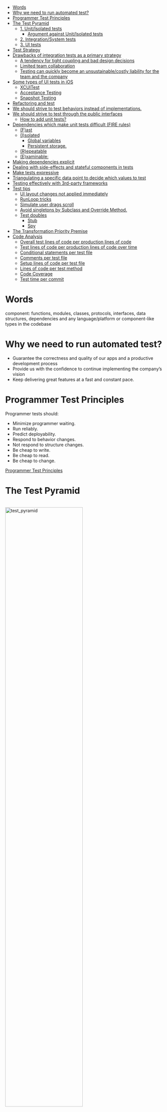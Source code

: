 - [Words](#words)
- [Why we need to run automated test?](#why-we-need-to-run-automated-test)
- [Programmer Test Principles](#programmer-test-principles)
- [The Test Pyramid](#the-test-pyramid)
  - [1. Unit/Isolated tests](#1-unitisolated-tests)
    - [Argument against Unit/Isolated tests](#argument-against-unitisolated-tests)
  - [2. Integration/System tests](#2-integrationsystem-tests)
  - [3. UI tests](#3-ui-tests)
- [Test Strategy](#test-strategy)
- [Drawbacks of integration tests as a primary strategy](#drawbacks-of-integration-tests-as-a-primary-strategy)
  - [A tendency for tight coupling and bad design decisions](#a-tendency-for-tight-coupling-and-bad-design-decisions)
  - [Limited team collaboration](#limited-team-collaboration)
  - [Testing can quickly become an unsustainable/costly liability for the team and the company](#testing-can-quickly-become-an-unsustainablecostly-liability-for-the-team-and-the-company)
- [Some types of UI tests in iOS](#some-types-of-ui-tests-in-ios)
  - [XCUITest](#xcuitest)
  - [Acceptance Testing](#acceptance-testing)
  - [Snapshot Testing](#snapshot-testing)
- [Refactoring and test](#refactoring-and-test)
- [We should strive to test behaviors instead of implementations.](#we-should-strive-to-test-behaviors-instead-of-implementations)
- [We should strive to test through the public interfaces](#we-should-strive-to-test-through-the-public-interfaces)
  - [How to add unit tests?](#how-to-add-unit-tests)
- [Dependencies which make unit tests difficult (FIRE rules)](#dependencies-which-make-unit-tests-difficult-fire-rules)
  - [(F)ast](#fast)
  - [(I)solated](#isolated)
    - [Global variables](#global-variables)
    - [Persistent storage.](#persistent-storage)
  - [(R)epeatable](#repeatable)
  - [(E)xaminable:](#examinable)
- [Making dependencies explicit](#making-dependencies-explicit)
- [Dealing with side-effects and stateful components in tests](#dealing-with-side-effects-and-stateful-components-in-tests)
- [Make tests expressive](#make-tests-expressive)
- [Triangulating a specific data point to decide which values to test](#triangulating-a-specific-data-point-to-decide-which-values-to-test)
- [Testing effectively with 3rd-party frameworks](#testing-effectively-with-3rd-party-frameworks)
- [Test tips](#test-tips)
  - [UI layout changes not applied immediately](#ui-layout-changes-not-applied-immediately)
  - [RunLoop tricks](#runloop-tricks)
  - [Simulate user drags scroll](#simulate-user-drags-scroll)
  - [Avoid singletons by Subclass and Override Method.](#avoid-singletons-by-subclass-and-override-method)
  - [Test doubles](#test-doubles)
    - [Stub](#stub)
    - [Spy](#spy)
- [The Transformation Priority Premise](#the-transformation-priority-premise)
- [Code Analysis](#code-analysis)
  - [Overall test lines of code per production lines of code](#overall-test-lines-of-code-per-production-lines-of-code)
  - [Test lines of code per production lines of code over time](#test-lines-of-code-per-production-lines-of-code-over-time)
  - [Conditional statements per test file](#conditional-statements-per-test-file)
  - [Comments per test file](#comments-per-test-file)
  - [Setup lines of code per test file](#setup-lines-of-code-per-test-file)
  - [Lines of code per test method](#lines-of-code-per-test-method)
  - [Code Coverage](#code-coverage)
  - [Test time per commit](#test-time-per-commit)

# Words

component: functions, modules, classes, protocols, interfaces, data structures, dependencies and any language/platform or component-like types in the codebase

# Why we need to run automated test?

- Guarantee the correctness and quality of our apps and a productive development process
- Provide us with the confidence to continue implementing the company’s vision
- Keep delivering great features at a fast and constant pace.

# Programmer Test Principles

Programmer tests should:
- Minimize programmer waiting.
- Run reliably.
- Predict deployability.
- Respond to behavior changes.
- Not respond to structure changes.
- Be cheap to write.
- Be cheap to read.
- Be cheap to change.

[Programmer Test Principles](https://medium.com/@kentbeck_7670/programmer-test-principles-d01c064d7934)

# The Test Pyramid

<br/>

<img src="./images/test_pyramid.png" alt= "test_pyramid" width="70%">

<br/>
<br/>

There are 3 kinds of test and it is represented by the pyramid:

- Unit/Isolated tests
- Integration/System tests
- UI tests

## 1. Unit/Isolated tests

They test individual components or functionalities to validate that they work as expected in isolated conditions.

### Argument against Unit/Isolated tests

In unit or isolated testing, we create test doubles to behave as we wish.

Some developers argue against the isolated testing approach since test doubles are not the real implementations used in production, so they don’t give us enough confidence that our code actually does what it needs to do. Test doubles prove our code works with the given test double.

It's valid, but it doesn’t mean we should not write isolated tests. A better solution is to write a few integration tests to test the implementations in integration. This way you get the benefits of isolated tests as the primary testing strategy and avoid the integration tests unsustainable drawbacks.

※ In my view, we tend to write only unit tests when we notice the importance of automated tests. But it's not enough since implementing each functions individually requests us to connect them together somewhere. Only with unit tests, there is possibility for us to forget to do it. So, integration tests are important to find such kind of mistake.

## 2. Integration/System tests

In order to test how this code interacts with other code (that form the entire software), integration tests need to be run. 

A critical difference between integration and unit/isolated tests as the primary testing strategy is how much we need to know or how many decisions we have to make up front. Integration tests often require us to make many more upfront decisions.

In practice, they check two or more components collaborating without mocks, stubs, spies, or any other test double.

Integration tests are usually necessary, however, we need to avoid using them as our primary testing strategy in the light of the cost and complexity involved in integration tests is usually hidden and can drastically decrease the team’s productivity and morale over time.

Comparing with unit/isolated tests:

- require at least two components collaborating, tests are bound to be lengthy (e.g. require more setup)
- more complex or more laborious to maintain (e.g. shared state management)
- fragile (e.g. tiny changes in one component may create a cascade of failing tests that are hard to debug and fix) 
- tend to increase the amount of code used in all three Given/When/Then test blocks potentially leading to unreadable and unmaintainable blocks of code, then the cost for diving back in later—to extend or debug an issue—is too high
- the number of integration tests required corresponds to the number of paths/states the system can be in.
- use real implementations are frequent and also very expensive, time wise operations.

## 3. UI tests

They represent end-to-end tests we run through the user interface. 

# Test Strategy

The testing pyramid instructs us to focus on Unit tests as the primary strategy since they are fast, reliable , cheaper to write than other tests(with mocking environment). As we step up on the pyramid, and more components are added in integration, the time and cost for each added test increase much. The more components we check in integration, the more expensive testing becomes.

<img src="./images/test_dependency_strategy.png" alt= "test_dependency_strategy" width="100%">
<br/>
<br/>

# Drawbacks of integration tests as a primary strategy

We need concrete frameworks(implementation details) for integration tests. If we try to use them as a primary strategy. It could cause some problems.

## A tendency for tight coupling and bad design decisions

Implementing business logic based on a concrete framework tend to make wrong design decisions up front. It often leads to the lack of our design flexibility due to high coupling. In addition, it would lose productivity. For example:

- Analysis paralysis: can’t decide on actions for lack of information or fear of negative impacts of the decision.
- Burnout: working in big batches and not often merging, leading to nightmarish merge conflicts, inability to estimate work, missed deadlines, development & product bottlenecks, and eventually low morale and high turnover.
- Bugs & Regressions: inability to write good tests, leading to faulty software.

## Limited team collaboration

When we divide our tasks into some teams and a real implementation for integration tests is being developed by an other team. we need to wait for the implementation(it's not efficient). In addition, it might cause huge merge conflicts, rebuild/retest/redeploy.

## Testing can quickly become an unsustainable/costly liability for the team and the company

The number of tests required when testing in integration is equivalent to at least the amount of combination of states the components participating in the integration can be at.

For example, if component A has 4 possible states, and component B has 5 possible states, we need 20 tests (4x5) to guarantee correctness when relying on integration tests as the primary testing strategy.(If we use unit tests as the primary strategy, we only need 9 isolated tests.)

Also, integration tests needs much larger setup codes than unit tests. Then it will result in increasing much more complexity and test times.

# Some types of UI tests in iOS

we can take some UI Test strategies.

## XCUITest

It allows us to test our app as a "black-box." We interact with and validate the UI elements of our app. 
We use the `XCUITest`(parts of `XCTest`) APIs that integrate with Accessibility controls.

UI tests don’t have access to any concrete implementations of our app. Thus, UI tests require a running application to execute. It makes UI testing a costly testing strategy as it often introduces flakiness in test results and can take a long time to run.

That’s why UI tests allocate a very small portion of the testing strategy pyramid

[XCUITest](https://developer.apple.com/documentation/xctest/user_interface_tests)

## Acceptance Testing

It is the process of validating the system’s compliance with high-level acceptance criteria or business requirements.

In teams following BDD or similar processes, the acceptance criteria and tests are written by business folks (e.g. business analysts), and they are implemented by QA engineers or developers.

They can be expensive to run as they check real scenarios and the whole system running in integration, usually through the UI.

But we don’t need to run those tests through the UI.

When possible, write them as plain `XCTest`s that can be faster and more reliable since we have more control over the infrastructure details (network, databases, UI, etc).

## Snapshot Testing

They record a “snapshot” of parts of our system in order to compare them against previously recorded states.

A common use case for snapshot testing is validating the UI of an app. The idea is to automatically store snapshot images of the UI as "recorded states" in tests. Then, we can run those tests again to compare the “current” state matches the “recorded state”.

The tests will pass if the recorded state is the same as the received one, and they will fail if the two snapshots don’t match. So we can ensure the UI looks exactly the same after refactoring, for example.

But they aren’t limited to only images. We can also use snapshot tests with other data representations like JSON, XML, and Data.

We should avoid using snapshot tests to validate the logic/behavior of our applications because they aren’t as precise as other testing strategies such as unit/integration testing. 

- When a snapshot test fails, it can be hard to figure out why. We’ll probably have to spend some time debugging. 
- Snapshot tests are also much slower than unit tests since they rely on expensive operations such as rendering the UI and reading stored state from disk

# Refactoring and test

We mean Refactoring if:

1. We **have tests** to guarantee the current behavior of the system.
2. We're **not** adding/changing/removing behavior.
3. We're improving the code somehow.

Refactoring should be backed up by tests (and the compiler). We did not add, remove or change any behavior. We improved the code structure by decoupling modules + clarified names to match the business folks language (while keeping the exact same behavior).

Since we're restructuring production code, we start in prod and let the tests + compiler guide us. Sometimes, prod types restructuring break tests that depend on that type signature (that's why it's important to also abstract the tests from the prod code when possible), and we must fix it with the compiler's help (without altering behavior). In more mature typed languages/IDEs, such refactoring can be done with just a few keystrokes so it wouldn't require such a manual process. (Hopefully, Swift/Xcode will get there).

Now, if we're adding/changing/removing behavior—that's not refactoring, that's **factoring**. So we recommend the factoring rule: always start with a test. 

A comprehensive suite of tests (that you trust) gives us the confidence/freedom to repurpose the code since it guarantees the behavior will stay the same after the refactoring.

When working on legacy code bases with tests we don't trust (or no tests at all), we won't have that confidence. In that case, we need to add tests to validate the system behavior, and only then start the refactoring. 

# We should strive to test behaviors instead of implementations.

Low coupling between tests and implementation details makes tests resilient to changes in production. This way, we’re free to change production implementation without breaking tests.

For example, assuming that there is a button which users can save data by tapping it. In a UIViewController test,  we want to simulate its tapping action.

We can do this like the below.

```swift

func testUserSaveData() {
    // ...
    button.allTargets.forEach { target in
        actions(forTarget: target, forControlEvent: .touchUpInside)?.forEach {
            (target as NSObject).perform(Selector($0))
        }
    }
}

```

But, it's verbose if we need to do it all over the place. So we can create `UIButton` extension(so-called DSL).

```swift
extension UIButton {
	func simulateTap() {
		allTargets.forEach { target in
			actions(forTarget: target, forControlEvent: .touchUpInside)?.forEach {
				(target as NSObject).perform(Selector($0))
			}
		}
	}
}

func testUserSaveData() {
    // ...
    button.simulateButtonTap()
}
```

[allTargets](https://developer.apple.com/documentation/uikit/uicontrol/1618207-alltargets)
[actions(forTarget:forControlEvent:)](https://developer.apple.com/documentation/uikit/uicontrol/1618251-actions)

It makes tests lighter. But, it still leaks the implementation details since if we want to change the button to a link, we have to change test code in the long run. This means that implementation affects test codes. it's not ideal since tests should check the behavior, so UI component change is none of its business.

So, we prefer to hide the details completely.

```swift
extension UIControl {
	func simulate(event: UIControl.Event) {
		allTargets.forEach { target in
			actions(forTarget: target, forControlEvent: event)?.forEach {
				(target as NSObject).perform(Selector($0))
			}
		}
	}
}

// in ViewControllerTests file
private extension ViewController {
    func simulateUserSaveData() {
        button.simulate(event: .touchUpInside)
    }
}

func testUserSaveData() {
    // ...
    viewController.simulateUserSaveData()
}
```

We don't need any test code even when changing the button and get the more behavior-oriented name.


※ If we run tests with a Hosting Application, we can also use `sendActions(for: UIControl.Event)`.

```swift
private extension ViewController {
    func simulateUserSaveData() {
        button.sendActions(for: .touchUpInside)
    }
}
```

[sendActions(for:)](https://developer.apple.com/documentation/uikit/uicontrol/1618211-sendactions)

# We should strive to test through the public interfaces

Related to the above, by not exposing internal/private types to tests, the refactoring was safe and easy. That’s the power of testing only through the public interfaces: behavior is guaranteed to stay the same while we have the freedom to move things around and repurpose the design as needed.

We can test internal/private types are preferably to tested in integration tests via public interfaces. So, if we want to change internal/private types to public, we should add unit/isolated tests for them since it can be used in distinct integration contexts

## How to add unit tests?

Create a class by mimicking the existing class step by step to avoid missing all functionality of it (including assets, strings, etc). We might not know the exact specs, but at least, we can guarantee the current behavior and start refactoring.

# Dependencies which make unit tests difficult (FIRE rules)

Many times, external dependencies are key points for good tests, especially tests.

There are two kinds of dependencies.
- Problem-free dependencies
- Difficult dependencies

There are some criteria for which one is which, FIRE:

※ They isn't a complete list of difficult dependencies. But they illustrate guidelines that will help us identify most of them.

[Recognizing Code that Resists Unit Testing](https://youtu.be/FFk583ZtGd8?t=627)

## (F)ast

Function or computed property run very fast.

iOS programs often include code that will execute in response to some external trigger like delegate methods.

If there’s no way for tests to trigger the code execution immediately, that’s a slow dependency (e.g. Calls to web services, Timer).

## (I)solated

Neither function has any side effects that would persist beyond the test run.

There are two common ways that dependencies break the rule of isolation: 

### Global variables

- Variables defined outside of any type
- Singletons
- Static properties

※ They aren't a problem if they're read-only, such as constants, When we can change the value of a global , so-called shared mutable state, we ru into the challenges.


### Persistent storage.

- File system
- UserDefaults
- Keychain
- Local database
- Remote database

It's similar to global variables except that we store the state in something that outlasts the app's life cycle.

We need each test to run in  a clean state. Earlier test runs or manual testing should not change the outcome of automated tests. Also automated tests should not leave any trace that affect later manual testing.

## (R)epeatable

The same input always get the same output. No external services that might fail. No race conditions.

In the opposite, the below dependencies make different results when called:

- Current time or date
- Camera or microphone input
- Face ID or Touch ID
- Core Motion sensors
- Random numbers

We can predict those differences, but there are also unpredictable differences:

- External services - they can fail
- Writing to a log file - we can run out of disk space
- Time zone of the machine running tests - when writing tests, it's easy to assume they'll always run in our time zone. But if our team is global, there are hidden problems.

## (E)xaminable:

When calling a dependency, how can we know if the call was correct? If there's a return value, tests can simply check the return value. Even when there is no return value, if we can check  a property of the dependency for an expected value, that is also easy. But, a call has an external effect we can't access, that dependency is harder to test.

For example:

- Analytics
- Playing audio or video

 When logging events to a server, there is no way for the mobile API to ask for the events we sent.

# Making dependencies explicit

Ideally, we want to avoid implicit details in tests. Tests should be short, but every important detail to a test should be clearly defined within the test method. By doing so, when there’s a test failure, we can easily understand the test set up by looking at its short scope (without having to debug or go through many levels of abstractions).

As a rule of thumb, when following the Given/When/Then test structure, every value used in the When and Then portions should be defined in the Given portion.

Instead of

```swift

func test() {
    // Given 
    // Looks no dependency
    let store = makeCacheStore()

    // When 
    // call testCacheStoreURL() directly
    try! "some test data".write(to: testCacheStoreURL(), atomically: true, encoding: .utf8)

    // Then
    XCTAssertNotNil(store.data)
}
```


```swift

func test() {
    // Given
    // Pass dependency explicitly
    let testStoreURL = testCacheStoreURL()
    let store = makeCacheStore(url: testStoreURL)

    // When
    // Use defined dependency in Given
    try! "some test data".write(to: testStoreURL, atomically: true, encoding: .utf8)

    // Then
    XCTAssertNotNil(store.data)
}
```

# Dealing with side-effects and stateful components in tests

When testing with the real environment(e.g. File system, Core Data), we must reset the state of it before(`setUp`) and after(`tearDown`) a test. We sometimes forget to reset it before tests. If we do not reset, there is the possibility of problematic edge cases such as crashes and breakpoints that can prevent the test from completing and the tearDown from being invoked.

# Make tests expressive

Even though calling the same method int the long run, it's better to create a tiny DSL to make tests descriptive.

For example, when we test async code, we have to wait for async result.

```swift
final class ItemLoader {
    func loadItems(@escaping: (Result<[Item], Error>) -> Void) {
        // ...
    }
}

class ItemLoaderTest: XCTestCase {
    func test_loadTwice_getSameItems() {
        let loader = ItemLoader()

        let exp = expectation(description: "wait for load")
        loader.loadItems { result in
            let firstItems = XCTUnwrap(try result.get())) 
            loader.loadItems { result in
                let secondItems = XCTUnwrap(try result.get())) 
                XCTAssertEqual(firstItems, secondItems)
                exp.fulfill()
            }
        }
        wait(for: [exp], timeout: 1)
    }
}
```

This nested code is hard to read. INstead we can extract the code into a function:

```swift
class ItemLoaderTest: XCTestCase {
    func test_load_getItems() throws {
        // Given
        let loader = ItemLoader()

        // When
        let firstItems = XCTUnwrap(try? load(loader).get()) 
        let secondItems = XCTUnwrap(try? load(loader).get()) 

        // Then
        XCTAssertEqual(firstItems, secondItems)
    }

    private func load(loader: ItemLoader) -> Result <[Item], Error> {
        var receivedResult: Result <[Item], Error>!
        let exp = expectation(description: "wait for load")
        loader.loadItems {
            receivedResult = $0
            exp.fulfill()
        }
        wait(for: [exp], timeout: 1)
        return receivedResult
    }
}
```

This private method:

- Made the test simpler
- Enabled us to read the test in the natural order(Given/When/Then)
- Enabled us to reuse the same method in many tests

# Triangulating a specific data point to decide which values to test

Triangulating specific data points helps us de-risk and increase the test coverage of the system. For example, assuming that we need to delete local data in 3 days as a business rule. We need to check 3 days, less then 3 days, and more than 3 days at least.

We can improve our process of testing “hidden” behaviors simply by triangulating examples around a specific data point.

# Testing effectively with 3rd-party frameworks

Test-driving 3rd-party frameworks like UIKit is different from test-driving your implementations because you need to know how to use the framework upfront.

When testing with 3rd-party frameworks in the mix, you shouldn’t have to “test that the framework works.” You should trust that 3rd-party frameworks work as intended.
# Test tips

When testing UIViewController, we sometimes meet difficulties because of UIKIt internal(hidden) behaviors.

## UI layout changes not applied immediately

`didEndDisplayingCell` is one of delegate methods of `UITable(Collection)ViewDelegate`. This is triggered only when the cell is removed from the view. But, layout changes is not started immediately, it's done in the next layout cycle instead, due to performance reasons.

We need to call `layoutIfNeeded()` to force the layout to be updated immediately. But it's not enough. We also need to run the current `RunLoop` to avoid memory leaks during the test. If not, some instances might be retained in memory even after the test is finished.

```swift

extension ViewController {
    func forceRendering() {
        tableView.layoutIfNeeded()
        RunLoop.current.run(until: Date())
    }
}
```
Plus, on iOS14+, it seems that we may need to run `RunLoop` one more after asserting UI states.

[RunLoop](https://developer.apple.com/documentation/foundation/runloop)

## RunLoop tricks

There are any other cases which we need to run RunLoop since some of UIKit’s actions aren’t immediate but add an event to the run loop. The run loop is a UIKit mechanism for handling events like mouse and keyboard input. UIKit also uses it for other things. Pushing onto a navigation controller is one example. When we want to check if the specific view is pushed or not(e.g. checking navigation stack), we need to call `RunLoop.current.run(until: Date())`.

## Simulate user drags scroll

When we need to test a pagination request triggered by a user's scroll action. 

It's normal to prevent extra request by checking `isDragging` property in `scrollViewDidScroll` delegate method. 
```swift
override func scrollViewDidScroll(_ scrollView: UIScrollView) {
    guard scrollView.isDragging else { return }
}
```

It's impossible(at least I don't know) to simulate this action from `XCTest`.

Instead, we can subclass `UIScrollView` and use it.

```swift
private final class DraggingScrollView: UIScrollView {
    override var isDragging: Bool {
        true
    }
}
```

## Avoid singletons by Subclass and Override Method.

If existing code uses singletons, we can use Subclass and Override Method technique to avoid their effects.

For example,

```swift
class OverrideViewController: UIViewController {
    override func viewDidAppear(_ animated: Bool) {
        super.viewDidAppear(animated)
        Analytics.shared.track(event: "viewDidAppear - \(type(of: self))")
    }
}
```

We want to avoid Analytics singleton. So, extract `Analytics.shared` to a method.

```swift
class OverrideViewController: UIViewController {
    ​func​ ​analytics​() -> ​Analytics​ { ​Analytics​.shared }
    override func viewDidAppear(_ animated: Bool) {
        super.viewDidAppear(animated)
        ​analytics​().track(event: "viewDidAppear - \(type(of: self))")
    }
}
```

Then, we can override this class in the test code.

```swift
private​ ​class​ ​TestableOverrideViewController​: ​OverrideViewController​ {
​   ​override​ ​func​ ​analytics​() -> ​Analytics​ { ​Analytics​() }
​}
```

※ There are some limitations:

- It can apply only to `class`.
- We might remove `final` modifier to make it possible to subclass.
- Storyboard-based view controllers can't br subclassed

※ We might want to use this technique in many places, be careful not to apply it excessively. it's better to use this technique only for preexisting code without tests. In other cases, we should use other DI techniques like constructor injection.

```swift
final class OverrideViewController: UIViewController {
    ​private​ ​let​ analytics: ​Analytics​​ ​
    ​init​(analytics: ​Analytics​ = ​Analytics​.shared) {​     ​
        self​.analytics = analytics​
        ​super​.​init​(nibName: ​nil​, bundle: ​nil​)​
    }
}
```

[Subclass and Override: A Legacy Code Technique](https://medium.com/pragmatic-programmers/subclass-and-override-a-legacy-co-de-technique-44dbc6ac1a74)

## Test doubles

### Stub

A Stub provides predefined responses to method invocations made during the tests. It doesn’t capture values for later inspection or usage. It's a simple test-double that can help us create flexible tests. It usually requires us to write less code, but may result in less code coverage when not used properly. It can lead us to make too many upfront design decisions, resulting in a longer feedback loop. 

For example,

```swift
protocol HTTPClient {
    func get(from: URL, completion: @escaping Result<(Data, HTTPURLResponse), Error> -> Void)
}
```

```swift
class HTTPClientStub: HTTPClient {
    var result: Result<(Data, HTTPURLResponse), Error> // stubbed value
    // ...
    func get(from: URL, completion: @escaping Result<(Data, HTTPURLResponse), Error> -> Void) {
        completion(result)
    }
}

func test() {
    let stub = HTTPClientStub()
    stub.result = .failure(someError)
    // ...
}
```

### Spy

A Spy collects or "records" usage information such as method invocation count and values received. So we can use/verify them later in the test.

For example, 

```swift
class HTTPClientSpy: HTTPClient {
    var receivedCompletion: [(Result<(Data, HTTPURLResponse), Error>) -> Void] = []
    // ...
    func get(from: URL, completion: @escaping Result<(Data, HTTPURLResponse), Error> -> Void) {
        receivedCompletion.append(completion)
    }
}

func test() {
    let spy = HTTPClientSpy()
    spy.receivedCompletion[0](.failure(someError))
    // ...
}
```

# The Transformation Priority Premise

It’s tempting to just fix the code at once, but it will increase the risk of mistakes. Moving forward in small steps reduces the risk of mistakes.

When you edit code, you transform it from one working state to another. The point is to keep the time when the code is invalid as short as possible. There is a prioritized list of code transformations. We can use it as a guideline.

```
({}→nil) no code at all → code that employs nil
(nil→constant)
(constant→constant+) a simple constant to a more complex constant
(constant→scalar) replacing a constant with a variable or an argument
(statement→statements) adding more unconditional statements
(unconditional→if) splitting the execution path
(scalar→array)
(array→container)
(statement→recursion)
(if→while)
(expression→function) replacing an expression with a function or algorithm
(variable→assignment) replacing the value of a variable
```

The list is ordered roughly so that the simpler transformations are at the top, and the more complex changes are at the bottom.

The point is to move in small increments.

[The Transformation Priority Premise](https://blog.cleancoder.com/uncle-bob/2013/05/27/TheTransformationPriorityPremise.html)


# Code Analysis

It doesn't take much to make an unmaintainable codebase or decrease the quality of a good codebase. It's the same as test codebase.

There are indicators help us examine the past and evaluate the present state of the test codebase.

## Overall test lines of code per production lines of code

Revealing how much work has been done in a test suite

※ It can't be accurate about how much of the actual codebase has been tested, or whether tests were written first or not. But it shows the effort the team put into testing overall.

## Test lines of code per production lines of code over time

The ratio of each commit in a graph and let the graph lines tell the story, regardless of whether the tests were written first or last.

If the test lines of code index is flat or with small spikes when compared to the production lines of code index, you know the codebase is not built with testing.

## Conditional statements per test file

Understanding whether conditional logic is being separated in multiple tests instead of one. Tests should also be responsible for a single objective. The goal is to have a clearer view of what is being tested. Also, when a test fails it's much easier to understand the scope that generated such failure.

## Comments per test file

Commented out tests signifies missing checks in the system's behavior. When deadlines are approaching and pressure increases it might be tempting for some teams to defer the implementation or rewriting of these tests to the future, after they have made the deadline. This behavior should be considered harmful, as clearly not all automated checks have been performed to the system, thus it increases the probability of deploying faulty behaviors to customers.

## Setup lines of code per test file

It quickly shows how developers set up their systems under test(※).

※ Systems under test: Whatever thing we are testing 
[SUT](http://xunitpatterns.com/SUT.html)


It should signify that there is an excess of configuration code for the system under test to start for each test. A lengthy configuration usually signifies a lot of dependencies that are required from the system under test to start and function properly.

These behaviors can help us point out design issues with our components. For example, component A has a dependency on the concrete component B, then to test A we may have to also create and configure component B. The configuration of B can create an excess of test setup code. We can fix these problems by hiding concrete collaborator implementations(dependency inversion) behind an interface/protocol and using the real implementation in the tests only when actually required, and a reusable test-double implementation everywhere else.

## Lines of code per test method 

It allows us to see the consistency level of our tests' structure. To make our tests more readable and easier to maintain, we can follow the arrange/act/assert(or given/when/then) paradigms. A test method should be small, concise and test one and only one behavior at a time. We can:

- Simplifying setup
- Removing duplication
- Clarifying intention 
- Removing statements that are being repeated more than once
- Organizing assertion code
- Creating functions that hide complexity and allow extensibility

## Code Coverage

It shows the percentage of code exercised by tests. A high code coverage may indicate developers' consistency for writing tests along with the production code. A low (or zero) code coverage implies that the team doesn't care for automated testing.

※ It doesn't guarantee that all the production code behavior has been checked through the tests.

## Test time per commit

It shows the accumulating test times per commit. There are various factors that can affect a project's  test times, so there are a lot of options for us to check and try to improve.

- Try removing unnecessary operations and refactoring your test cases to induce reusability with the help of properties, functions and assertions.
- Try to remove expensive operations that integrate two or more components instead of testing them in isolation like avoiding real configurations and implementations of components(These types of integration tests can be helpful. But we can consider optimizing or moving them to a separate test suite.)
- Move tests to a separate test suite(e.g. when start separating our code into independent modules)
